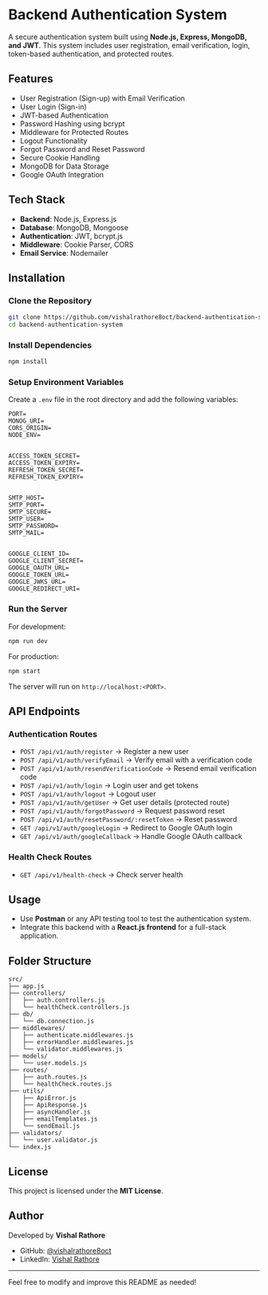 # Backend Authentication System

A secure authentication system built using **Node.js, Express, MongoDB, and JWT**. This system includes user registration, email verification, login, token-based authentication, and protected routes.

## Features
- User Registration (Sign-up) with Email Verification
- User Login (Sign-in)
- JWT-based Authentication
- Password Hashing using bcrypt
- Middleware for Protected Routes
- Logout Functionality
- Forgot Password and Reset Password
- Secure Cookie Handling
- MongoDB for Data Storage
- Google OAuth Integration

## Tech Stack
- **Backend**: Node.js, Express.js
- **Database**: MongoDB, Mongoose
- **Authentication**: JWT, bcrypt.js
- **Middleware**: Cookie Parser, CORS
- **Email Service**: Nodemailer

## Installation

### Clone the Repository
```sh
git clone https://github.com/vishalrathore8oct/backend-authentication-system.git
cd backend-authentication-system
```

### Install Dependencies
```sh
npm install
```

### Setup Environment Variables
Create a `.env` file in the root directory and add the following variables:

```
PORT=
MONOG_URI=
CORS_ORIGIN=
NODE_ENV=


ACCESS_TOKEN_SECRET=
ACCESS_TOKEN_EXPIRY=
REFRESH_TOKEN_SECRET=
REFRESH_TOKEN_EXPIRY=


SMTP_HOST= 
SMTP_PORT= 
SMTP_SECURE= 
SMTP_USER= 
SMTP_PASSWORD= 
SMTP_MAIL= 


GOOGLE_CLIENT_ID=
GOOGLE_CLIENT_SECRET=
GOOGLE_OAUTH_URL=
GOOGLE_TOKEN_URL=
GOOGLE_JWKS_URL=
GOOGLE_REDIRECT_URI=
```

### Run the Server
For development:
```sh
npm run dev
```

For production:
```sh
npm start
```

The server will run on `http://localhost:<PORT>`.

## API Endpoints

### **Authentication Routes**
- `POST /api/v1/auth/register` → Register a new user
- `POST /api/v1/auth/verifyEmail` → Verify email with a verification code
- `POST /api/v1/auth/resendVerificationCode` → Resend email verification code
- `POST /api/v1/auth/login` → Login user and get tokens
- `POST /api/v1/auth/logout` → Logout user
- `POST /api/v1/auth/getUser` → Get user details (protected route)
- `POST /api/v1/auth/forgotPassword` → Request password reset
- `POST /api/v1/auth/resetPassword/:resetToken` → Reset password
- `GET /api/v1/auth/googleLogin` → Redirect to Google OAuth login
- `GET /api/v1/auth/googleCallback` → Handle Google OAuth callback


### **Health Check Routes**
- `GET /api/v1/health-check` → Check server health

## Usage
- Use **Postman** or any API testing tool to test the authentication system.
- Integrate this backend with a **React.js frontend** for a full-stack application.

## Folder Structure
```
src/
├── app.js
├── controllers/
│   ├── auth.controllers.js
│   └── healthCheck.controllers.js
├── db/
│   └── db.connection.js
├── middlewares/
│   ├── authenticate.middlewares.js
│   ├── errorHandler.middlewares.js
│   └── validator.middlewares.js
├── models/
│   └── user.models.js
├── routes/
│   ├── auth.routes.js
│   └── healthCheck.routes.js
├── utils/
│   ├── ApiError.js
│   ├── ApiResponse.js
│   ├── asyncHandler.js
│   ├── emailTemplates.js
│   └── sendEmail.js
├── validators/
│   └── user.validator.js
└── index.js
```

## License
This project is licensed under the **MIT License**.

## Author
Developed by **Vishal Rathore**
- GitHub: [@vishalrathore8oct](https://github.com/vishalrathore8oct)
- LinkedIn: [Vishal Rathore](https://linkedin.com/in/vishalrathore8oct)

---
Feel free to modify and improve this README as needed!
